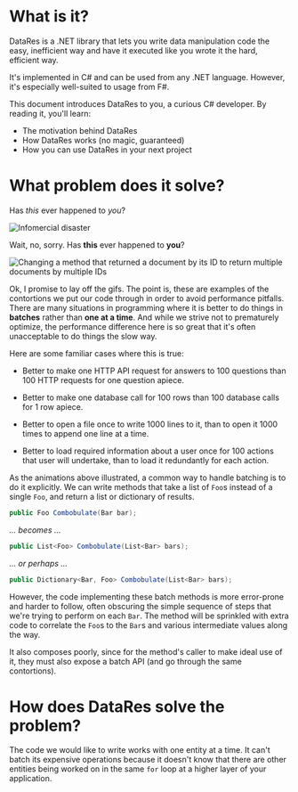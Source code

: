 # What is it?

  DataRes is a .NET library that lets you write data manipulation code
  the easy, inefficient way and have it executed like you wrote it the
  hard, efficient way.

  It's implemented in C# and can be used from any .NET language.
  However, it's especially well-suited to usage from F#.

  This document introduces DataRes to you, a curious C# developer.
  By reading it, you'll learn:

  * The motivation behind DataRes
  * How DataRes works (no magic, guaranteed)
  * How you can use DataRes in your next project

# What problem does it solve?

Has *this* ever happened to *you*?

![Infomercial disaster][cheetos]

Wait, no, sorry. Has **this** ever happened to **you**?

![Changing a method that returned a document by its ID to return multiple documents by multiple IDs][bulkifymethod]

Ok, I promise to lay off the gifs. The point is, these are examples of
the contortions we put our code through in order to avoid performance
pitfalls. There are many situations in programming where it is better
to do things in **batches** rather than **one at a time**. And while
we strive not to prematurely optimize, the performance difference here
is so great that it's often unacceptable to do things the slow way.

Here are some familiar cases where this is true:

* Better to make one HTTP API request for answers to 100 questions
  than 100 HTTP requests for one question apiece.

* Better to make one database call for 100 rows than 100 database
  calls for 1 row apiece.

* Better to open a file once to write 1000 lines to it, than to open
  it 1000 times to append one line at a time.

* Better to load required information about a user once for 100
  actions that user will undertake, than to load it redundantly for
  each action.

As the animations above illustrated, a common way to handle batching
is to do it explicitly. We can write methods that take a list of
`Foo`s instead of a single `Foo`, and return a list or dictionary of
results.

```csharp
public Foo Combobulate(Bar bar);
```

*... becomes ...*

```csharp
public List<Foo> Combobulate(List<Bar> bars);
```

*... or perhaps ...*

```csharp
public Dictionary<Bar, Foo> Combobulate(List<Bar> bars);
```

However, the code implementing these batch methods is more error-prone
and harder to follow, often obscuring the simple sequence of steps
that we're trying to perform on each `Bar`. The method will be
sprinkled with extra code to correlate the `Foo`s to the `Bar`s and
various intermediate values along the way.

It also composes poorly, since for the method's caller to make ideal
use of it, they must also expose a batch API (and go through the same
contortions).

# How does DataRes solve the problem?

The code we would like to write works with one entity at a time. It
can't batch its expensive operations because it doesn't know that
there are other entities being worked on in the same `for` loop at a
higher layer of your application.





[cheetos]: https://raw.githubusercontent.com/rspeele/Data.Resumption/master/Documentation/resources/cheetos.gif

[bulkifymethod]: https://raw.githubusercontent.com/rspeele/Data.Resumption/master/Documentation/resources/add-list-method.gif

